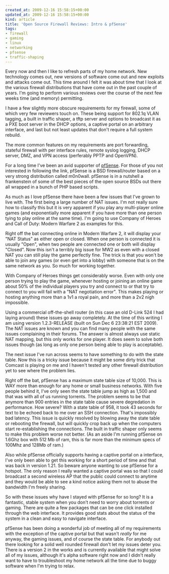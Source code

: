 ```yaml
---
created_at: 2009-12-16 15:58:15+00:00
updated_at: 2009-12-16 15:58:15+00:00
kind: article
title: 'Open Source Firewall Reviews: Intro & pfSense'
tags:
- firewall
- gaming
- linux
- networking
- pfsense
- traffic-shaping
---
```


Every now and then I like to refresh parts of my home network. New technology
comes out, new versions of software come out and new exploits and attacks come
out. This time around I felt it was about time that I look at the various
firewall distributions that have come out in the past couple of years. I'm
going to perform various reviews over the course of the next few weeks time
(and memory) permitting.

I have a few slightly more obscure requirements for my firewall, some of which
very few reviewers touch on. These being support for 802.1q VLAN tagging, a
built in traffic shaper, a tftp server and options to broadcast it as a PXE
boot server in the DHCP options, a captive portal on an arbitrary interface,
and last but not least updates that don't require a full system rebuild.

The more common features on my requirements are port forwarding, stateful
firewall with per interface rules, remote syslog logging, DHCP server, DMZ, and
VPN access (perferably PPTP and OpenVPN).

For a long time I've been an avid supporter of [pfSense][1]. For those of you
not interested in following the link, pfSense is a BSD firewall/router based on
a very strong distribution called m0n0wall. pfSense is in a nutshell a
frankenstein of some of the best pieces of the open source BSDs out there all
wrapped in a bunch of PHP based scripts.

As much as I love pfSense there have been a few issues that I've grown to live
with. The first being a large number of NAT issues. I'm not really sure how to
classify this but it is very apparent if you play any multi-player online games
(and exponentially more apparent if you have more than one person tying to play
online at the same time). I'm going to use Company of Heroes and Call of Duty:
Modern Warfare 2 as examples for this.

Right off the bat connecting online in Modern Warfare 2, it will display your
"NAT Status" as either open or closed. When one person is connected it is
usually "Open", when two people are connected one or both will display
"Closed". Now this isn't a terribly big issue for MW2 as even with a closed NAT
you can still play the game perfectly fine. The trick is that you won't be able
to join any games (or even get into a lobby) with someone that is on the same
network as you. So much for working together.

With Company of Heroes things get considerably worse. Even with only one person
trying to play the game, whenever hosting or joining an online game about 50%
of the individual players you try and connect to or that try to connect to you
will fail with a "NAT negotiation error". This makes playing or hosting
anything more than a 1v1 a royal pain, and more than a 2v2 nigh impossible.

Using a commercial off-the-shell router (in this case an old D-Link 524 I had
laying around) these issues go away completely. At the time of this writing I
am using version 1.2.3-RELEASE (built on Sun Dec 6 23:38:21 EST 2009). The NAT
issues are known and you can find many people with the same issues complaining
in their forums. The answer is almost always use static NAT mapping, but this
only works for one player. It does seem to solve both issues though (as long as
only one person being able to play is acceptable).

The next issue I've run across seems to have something to do with the state
table. Now this is a tricky issue because it might be some dirty trick that
Comcast is playing on me and I haven't tested any other firewall distribution
yet to see where the problem lies.

Right off the bat, pfSense has a maximum state table size of 10,000. This is
WAY more than enough for any home or small business networks. With five people
behind it, I've only seen the state table jump as high as 1,500 and that was
with all of us running torrents. The problem seems to be that anymore than 900
entries in the state table cause severe degredation in performance. How severe?
With a state table of 958, it took 43 seconds for text to be echoed back to me
over an SSH connection. That's impossibly bad latency. This issue is quickly
resolved by blowing away the state table or rebooting the firewall, but will
quickly crop back up when the computers start re-establishing the connections.
The built in traffic shaper only seems to make this problem worse not better.
(As an aside I'm running pfSense on 1.6Ghz box with 512 Mb of ram, this is far
more than the minimum specs of 100Mhz and 128Mb of ram.)

Also while pfSense officially supports having a captive portal on a interface,
I've only been able to get this working for a short period of time and that was
back in version 1.21. So beware anyone wanting to use pfSense for a hotspot.
The only reason I really wanted a captive portal was so that I could broadcast
a second wireless AP that the public could connect to anytime and they would be
able to see a kind notice asking them not to abuse the bandwidth I'm freely
sharing.

So with these issues why have I stayed with pfSense for so long? It is a
fantastic, stable system when you don't need to worry about torrents or gaming.
There are quite a few packages that can be one click installed through the web
interface. It provides good stats about the status of the system in a clean and
easy to navigate interface.

pfSense has been doing a wonderful job of meeting all of my requirements with
the exception of the captive portal but that wasn't _really_ for me anyway, the
gaming issues, and of course the state table. For anybody out there looking for
a solid well rounded firewall don't let my issues deter you. There is a version
2 in the works and is currently available that might solve all of my issues,
although it's alpha software right now and I didn't really want to have to
troubleshoot my home network all the time due to buggy software when I'm trying
to relax.

[1]: http://pfsense.org/

